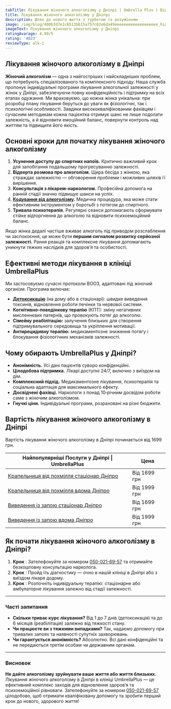 ```yaml
---
tabTitle: Лікування жіночого алкоголізму у Дніпрі | Umbrella Plus | Від 1999 грн
title: Лікування жіночого алкоголізму у Дніпрі
description: Шлях до нового життя з турботою та розумінням
image: /img/blog/400b3d7e1c6513b615a757c02e6da49eeeeeeeeeeeeeeeeeee_high.jpg
imageText: Лікування жіночого алкоголізму у Дніпрі
ratingAvarage: 4.99/5
rating: '4023'
reviewType: alk-1
---
```


## Лікування жіночого алкоголізму в Дніпрі

**Жіночий алкоголізм** — одна з найгостріших і найскладніших проблем, що потребують спеціалізованого та комплексного підходу. Наша служба пропонує індивідуальні програми лікування алкогольної залежності у жінок у Дніпрі, забезпечуючи повну конфіденційність і підтримку на всіх етапах одужання. Ми враховуємо, що кожна жінка унікальна: при розробці плану лікування беруться до уваги як фізіологічні, так і психологічні особливості. Завдяки висококваліфікованим фахівцям і сучасним методикам кожна пацієнтка отримує шанс не лише подолати залежність, а й відновити емоційний баланс, повернути контроль над життям та підвищити його якість.

## Основні кроки для початку лікування жіночого алкоголізму

1. **Усунення доступу до спиртних напоїв.** Критично важливий крок для запобігання подальшому прогресуванню залежності.
2. **Відверта розмова про алкоголізм.** Щира бесіда з жінкою, яка страждає залежністю — обговорення проблеми і можливих шляхів її вирішення.
3. **Консультація з лікарем‑наркологом.** Професійна допомога на ранній стадії значно підвищує шанси на успіх.
4. **[Кодування від алкоголізму](https://umbrella-plus.com.ua/services/kodirovka-ot-alkogolia-umbrellaplus/).** Медична процедура, яка може стати ефективним інструментом у боротьбі з потягом до спиртного.
5. **Тривала психотерапія.** Регулярні сеанси допомагають сформувати стійке відторгнення до алкоголю та відновити психоемоційний баланс.

Якщо жінка дедалі частіше вживає алкоголь під приводом розслаблення чи заспокоєння, це може бути **першим сигналом розвитку серйозної залежності.** Рання реакція та комплексне лікування допомагають уникнути тяжких наслідків для здоров’я та особистості.

## Ефективні методи лікування в клініці UmbrellaPlus

Ми застосовуємо сучасні протоколи ВООЗ, адаптовані під жіночий організм. Програма включає:

* **[Детоксикацію](https://umbrella-plus.com.ua/uk/dnepr/kapelnica_ot_alkogola_dnepr/)** (на дому або в стаціонарі): швидке виведення токсинів, відновлення роботи печінки та нервової системи.
* **Когнітивно‑поведінкову терапію** (КПТ): зміну негативних мисленнєвих патернів, що провокують потяг до алкоголю.
* **Сімейну реабілітацію:** залучення близьких для створення підтримувального середовища та укріплення мотивації.
* **Антирецидивну терапію:** медикаментозне зниження потягу і блокування фізіологічних механізмів залежності.

## Чому обирають UmbrellaPlus у Дніпрі?

* **Анонімність.** Усі дані пацієнтів суворо конфіденційні.
* **Цілодобова підтримка.** Лікарі доступні 24/7, включно з виїздом на дім.
* **Комплексний підхід.** Медикаментозне лікування, психотерапія та соціальна адаптація для максимального ефекту.
* **Досвідчені фахівці.** Наркологи з понад 10‑річним досвідом роботи саме з жіночим алкоголізмом.
* **Гнучкі ціни.** Індивідуальні програми, розраховані на різні бюджети.

## Вартість лікування жіночого алкоголізму в Дніпрі

Вартість лікування жіночого алкоголізму в Дніпрі починається від 1699 грн.

| Найпопулярніші Послуги у Дніпрі \| UmbrellaPlus                                                                     | Цена         |
| ------------------------------------------------------------------------------------------------------------------- | ------------ |
| [Крапельниця від похмілля стаціонар Дніпро](https://umbrella-plus.com.ua/uk/dnepr/kapelnica_ot_alkogola_dnepr/)     | Від 1699 грн |
| [Крапельниця від похмілля вдома Дніпро](https://umbrella-plus.com.ua/uk/dnepr/kapelnica_ot_alkogola_na_domy_dnepr/) | Від 1999 грн |
| [Виведення із запою стаціонар Дніпро](https://umbrella-plus.com.ua/uk/dnepr/vivod-iz-zapoia-dnepr-ua/)              | Від 1699 грн |
| [Виведення із запою вдома Дніпро](https://umbrella-plus.com.ua/uk/dnepr/vivod-iz-zapoia-na-domy-dnepr-ua/)          | Від 1999 грн |

## Як почати лікування жіночого алкоголізму в Дніпрі?

1. **Крок** : Зателефонуйте за номером [050-021-69-57](tel:0500216957) та отримайте безкоштовну консультацію нарколога.
2. **Крок** : Пройд іть діагностику — очно в нашій клініці в Дніпрі або з виїздом лікаря додому.
3. **Крок** : Розпочніть індивідуальну терапію: стаціонарне або амбулаторне лікування залежно від стадії залежності.

***

### Часті запитання

* **Скільки триває курс лікування?**
  Від 1 до 7 днів (детоксикація) та до 6 місяців (реабілітація) залежно від тяжкості стану.
* **Чи працюєте ви з тяжкими випадками?**
  Так, надаємо допомогу при тривалих запоях та наявності супутніх захворювань.
* **Чи гарантується анонімність?**
  Абсолютно. Всі дані конфіденційні та не передаються третім особам чи державним органам.

***

### Висновок

**Не дайте алкоголізму зруйнувати ваше життя або життя близьких.** Лікування жіночого алкоголізму в Дніпрі в клініці UmbrellaPlus — це ефективний комплекс заходів для відновлення здоров’я та психоемоційної рівноваги.
Зателефонуйте за номером [050-021-69-57](tel:0500216957) цілодобово, щоб отримати кваліфіковану допомогу та зробити перший крок до нового, здорового життя!
